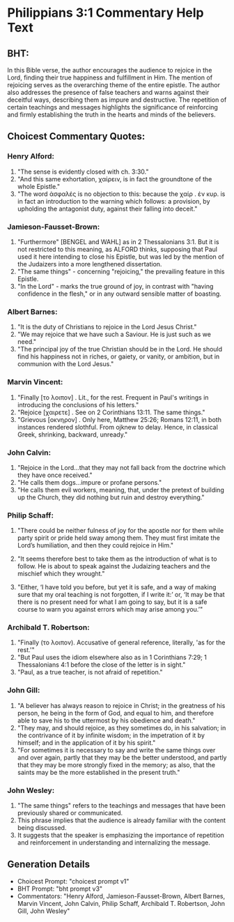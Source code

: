 # Philippians 3:1 Commentary Help Text

## BHT:
In this Bible verse, the author encourages the audience to rejoice in the Lord, finding their true happiness and fulfillment in Him. The mention of rejoicing serves as the overarching theme of the entire epistle. The author also addresses the presence of false teachers and warns against their deceitful ways, describing them as impure and destructive. The repetition of certain teachings and messages highlights the significance of reinforcing and firmly establishing the truth in the hearts and minds of the believers.

## Choicest Commentary Quotes:
### Henry Alford:
1. "The sense is evidently closed with ch. 3:30."
2. "And this same exhortation, χαίρειν, is in fact the groundtone of the whole Epistle."
3. "The word ἀσφαλές is no objection to this: because the χαίρ . ἐν κυρ. is in fact an introduction to the warning which follows: a provision, by upholding the antagonist duty, against their falling into deceit."

### Jamieson-Fausset-Brown:
1. "Furthermore" [BENGEL and WAHL] as in 2 Thessalonians 3:1. But it is not restricted to this meaning, as ALFORD thinks, supposing that Paul used it here intending to close his Epistle, but was led by the mention of the Judaizers into a more lengthened dissertation.
2. "The same things" - concerning "rejoicing," the prevailing feature in this Epistle.
3. "In the Lord" - marks the true ground of joy, in contrast with "having confidence in the flesh," or in any outward sensible matter of boasting.

### Albert Barnes:
1. "It is the duty of Christians to rejoice in the Lord Jesus Christ."
2. "We may rejoice that we have such a Saviour. He is just such as we need."
3. "The principal joy of the true Christian should be in the Lord. He should find his happiness not in riches, or gaiety, or vanity, or ambition, but in communion with the Lord Jesus."

### Marvin Vincent:
1. "Finally [το λοιπον] . Lit., for the rest. Frequent in Paul's writings in introducing the conclusions of his letters."
2. "Rejoice [χαιρετε] . See on 2 Corinthians 13:11. The same things."
3. "Grievous [οκνηρον] . Only here, Matthew 25:26; Romans 12:11, in both instances rendered slothful. From ojknew to delay. Hence, in classical Greek, shrinking, backward, unready."

### John Calvin:
1. "Rejoice in the Lord...that they may not fall back from the doctrine which they have once received."
2. "He calls them dogs...impure or profane persons."
3. "He calls them evil workers, meaning, that, under the pretext of building up the Church, they did nothing but ruin and destroy everything."

### Philip Schaff:
1. "There could be neither fulness of joy for the apostle nor for them while party spirit or pride held sway among them. They must first imitate the Lord’s humiliation, and then they could rejoice in Him."

2. "It seems therefore best to take them as the introduction of what is to follow. He is about to speak against the Judaizing teachers and the mischief which they wrought."

3. "Either, ‘I have told you before, but yet it is safe, and a way of making sure that my oral teaching is not forgotten, if I write it:’ or, ‘It may be that there is no present need for what I am going to say, but it is a safe course to warn you against errors which may arise among you.’"

### Archibald T. Robertson:
1. "Finally (το λοιπον). Accusative of general reference, literally, 'as for the rest.'"
2. "But Paul uses the idiom elsewhere also as in 1 Corinthians 7:29; 1 Thessalonians 4:1 before the close of the letter is in sight."
3. "Paul, as a true teacher, is not afraid of repetition."

### John Gill:
1. "A believer has always reason to rejoice in Christ; in the greatness of his person, he being in the form of God, and equal to him, and therefore able to save his to the uttermost by his obedience and death."
2. "They may, and should rejoice, as they sometimes do, in his salvation; in the contrivance of it by infinite wisdom; in the impetration of it by himself; and in the application of it by his spirit."
3. "For sometimes it is necessary to say and write the same things over and over again, partly that they may be the better understood, and partly that they may be more strongly fixed in the memory; as also, that the saints may be the more established in the present truth."

### John Wesley:
1. "The same things" refers to the teachings and messages that have been previously shared or communicated.
2. This phrase implies that the audience is already familiar with the content being discussed.
3. It suggests that the speaker is emphasizing the importance of repetition and reinforcement in understanding and internalizing the message.


## Generation Details
- Choicest Prompt: "choicest prompt v1"
- BHT Prompt: "bht prompt v3"
- Commentators: "Henry Alford, Jamieson-Fausset-Brown, Albert Barnes, Marvin Vincent, John Calvin, Philip Schaff, Archibald T. Robertson, John Gill, John Wesley"
